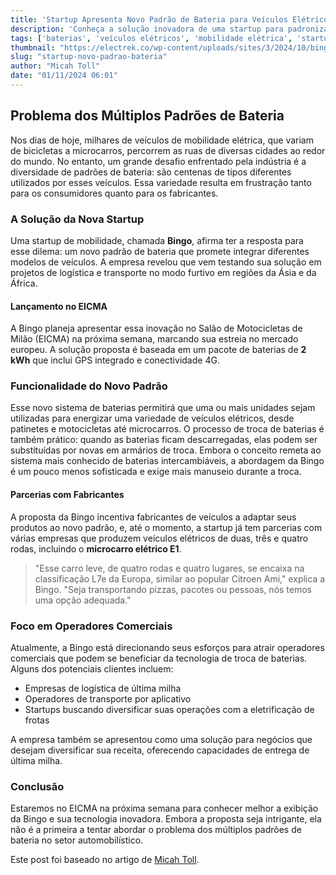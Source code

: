 ```yaml
---
title: 'Startup Apresenta Novo Padrão de Bateria para Veículos Elétricos'
description: 'Conheça a solução inovadora de uma startup para padronizar baterias de veículos elétricos.'
tags: ['baterias', 'veículos elétricos', 'mobilidade elétrica', 'startup', 'inovação']
thumbnail: "https://electrek.co/wp-content/uploads/sites/3/2024/10/bingo-battery-head.jpg?quality=82&strip=all&w=1600"
slug: "startup-novo-padrao-bateria"
author: "Micah Toll"
date: "01/11/2024 06:01"
---
```


## Problema dos Múltiplos Padrões de Bateria

Nos dias de hoje, milhares de veículos de mobilidade elétrica, que variam de bicicletas a microcarros, percorrem as ruas de diversas cidades ao redor do mundo. No entanto, um grande desafio enfrentado pela indústria é a diversidade de padrões de bateria: são centenas de tipos diferentes utilizados por esses veículos. Essa variedade resulta em frustração tanto para os consumidores quanto para os fabricantes.

### A Solução da Nova Startup

Uma startup de mobilidade, chamada **Bingo**, afirma ter a resposta para esse dilema: um novo padrão de bateria que promete integrar diferentes modelos de veículos. A empresa revelou que vem testando sua solução em projetos de logística e transporte no modo furtivo em regiões da Ásia e da África.

#### Lançamento no EICMA

A Bingo planeja apresentar essa inovação no Salão de Motocicletas de Milão (EICMA) na próxima semana, marcando sua estreia no mercado europeu. A solução proposta é baseada em um pacote de baterias de **2 kWh** que inclui GPS integrado e conectividade 4G.

### Funcionalidade do Novo Padrão

Esse novo sistema de baterias permitirá que uma ou mais unidades sejam utilizadas para energizar uma variedade de veículos elétricos, desde patinetes e motocicletas até microcarros. O processo de troca de baterias é também prático: quando as baterias ficam descarregadas, elas podem ser substituídas por novas em armários de troca. Embora o conceito remeta ao sistema mais conhecido de baterias intercambiáveis, a abordagem da Bingo é um pouco menos sofisticada e exige mais manuseio durante a troca.

#### Parcerias com Fabricantes

A proposta da Bingo incentiva fabricantes de veículos a adaptar seus produtos ao novo padrão, e, até o momento, a startup já tem parcerias com várias empresas que produzem veículos elétricos de duas, três e quatro rodas, incluindo o **microcarro elétrico E1**.  

> "Esse carro leve, de quatro rodas e quatro lugares, se encaixa na classificação L7e da Europa, similar ao popular Citroen Ami," explica a Bingo. "Seja transportando pizzas, pacotes ou pessoas, nós temos uma opção adequada."

### Foco em Operadores Comerciais

Atualmente, a Bingo está direcionando seus esforços para atrair operadores comerciais que podem se beneficiar da tecnologia de troca de baterias. Alguns dos potenciais clientes incluem:
- Empresas de logística de última milha
- Operadores de transporte por aplicativo
- Startups buscando diversificar suas operações com a eletrificação de frotas

A empresa também se apresentou como uma solução para negócios que desejam diversificar sua receita, oferecendo capacidades de entrega de última milha.

### Conclusão

Estaremos no EICMA na próxima semana para conhecer melhor a exibição da Bingo e sua tecnologia inovadora. Embora a proposta seja intrigante, ela não é a primeira a tentar abordar o problema dos múltiplos padrões de bateria no setor automobilístico.

Este post foi baseado no artigo de [Micah Toll](https://electrek.co/2024/10/31/startup-plans-to-solve-the-many-battery-standards-problem-with-new-battery-standard/).